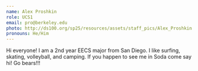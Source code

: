 ```yaml
---
name: Alex Proshkin
role: UCS1
email: pro@berkeley.edu
photo: http://ds100.org/sp25/resources/assets/staff_pics/Alex_Proshkin.jpg
pronouns: He/Him
---
```

Hi everyone! I am a 2nd year EECS major from San Diego. I like surfing, skating, volleyball, and camping. If you happen to see me in Soda come say hi! Go bears!!!